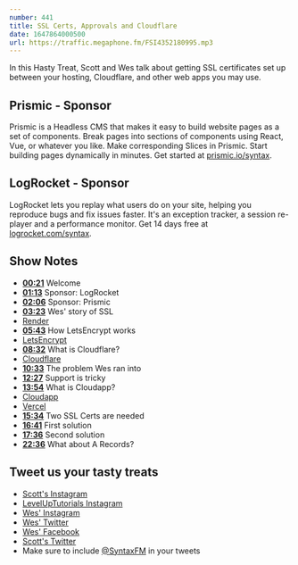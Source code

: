 ```yaml
---
number: 441
title: SSL Certs, Approvals and Cloudflare
date: 1647864000500
url: https://traffic.megaphone.fm/FSI4352180995.mp3
---
```


In this Hasty Treat, Scott and Wes talk about getting SSL certificates set up between your hosting, Cloudflare, and other web apps you may use.

## Prismic - Sponsor

Prismic is a Headless CMS that makes it easy to build website pages as a set of components. Break pages into sections of components using React, Vue, or whatever you like. Make corresponding Slices in Prismic. Start building pages dynamically in minutes. Get started at [prismic.io/syntax](https://prismic.io/syntax).

## LogRocket - Sponsor

LogRocket lets you replay what users do on your site, helping you reproduce bugs and fix issues faster. It's an exception tracker, a session re-player and a performance monitor. Get 14 days free at [logrocket.com/syntax](https://logrocket.com/syntax).

## Show Notes

* **[00:21](#t=00:21)** Welcome
* **[01:13](#t=01:13)** Sponsor: LogRocket
* **[02:06](#t=02:06)** Sponsor: Prismic
* **[03:23](#t=03:23)** Wes' story of SSL
* [Render](https://render.com)
* **[05:43](#t=05:43)** How LetsEncrypt works
* [LetsEncrypt](https://letsencrypt.org)
* **[08:32](#t=08:32)** What is Cloudflare?
* [Cloudflare](https://www.cloudflare.com/en-ca/)
* **[10:33](#t=10:33)** The problem Wes ran into
* **[12:27](#t=12:27)** Support is tricky
* **[13:54](#t=13:54)** What is Cloudapp?
* [Cloudapp](https://www.getcloudapp.com)
* [Vercel](https://vercel.com)
* **[15:34](#t=15:34)** Two SSL Certs are needed
* **[16:41](#t=16:41)** First solution
* **[17:36](#t=17:36)** Second solution
* **[22:36](#t=22:36)** What about A Records?

## Tweet us your tasty treats

* [Scott's Instagram](https://www.instagram.com/stolinski/)
* [LevelUpTutorials Instagram](https://www.instagram.com/LevelUpTutorials/)
* [Wes' Instagram](https://www.instagram.com/wesbos/)
* [Wes' Twitter](https://twitter.com/wesbos)
* [Wes' Facebook](https://www.facebook.com/wesbos.developer)
* [Scott's Twitter](https://twitter.com/stolinski)
* Make sure to include [@SyntaxFM](https://twitter.com/SyntaxFM) in your tweets
